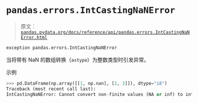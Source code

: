 # `pandas.errors.IntCastingNaNError`

> 原文：[`pandas.pydata.org/docs/reference/api/pandas.errors.IntCastingNaNError.html`](https://pandas.pydata.org/docs/reference/api/pandas.errors.IntCastingNaNError.html)

```py
exception pandas.errors.IntCastingNaNError
```

当将带有 NaN 的数组转换（`astype`）为整数类型时引发异常。

示例

```py
>>> pd.DataFrame(np.array([[1, np.nan], [2, 3]]), dtype="i8")
Traceback (most recent call last):
IntCastingNaNError: Cannot convert non-finite values (NA or inf) to integer 
```
